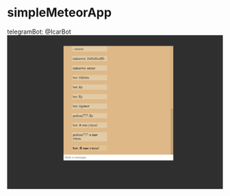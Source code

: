 # simpleMeteorApp
telegramBot: @IcarBot
![alt text](https://github.com/kostDev/simpleMeteorApp/raw/master/screenshot/myApp.PNG "Screen of test app")
